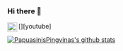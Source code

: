 ### Hi there 👋
<!--Visit me on [Youtube](https://www.youtube.com/channel/UCq9U49Eyhwl9zl6yvaU7FiA)-->
[<img align="left" alt="NotGentoo | YouTube" width="22px" src="https://cdn.jsdelivr.net/npm/simple-icons@v3/icons/youtube.svg" />][youtube]

[![PapuasinisPingvinas's github stats](https://github-readme-stats.vercel.app/api?username=PapuasinisPingvinas)](https://github.com/anuraghazra/github-readme-stats)

<!--
Here are some ideas to get you started:

- 🔭 I’m currently working on ...
- 🌱 I’m currently learning ...
- 👯 I’m looking to collaborate on ...
- 🤔 I’m looking for help with ...
- 💬 Ask me about ...
- 📫 How to reach me: ...
- 😄 Pronouns: ...
- ⚡ Fun fact: ...-->
